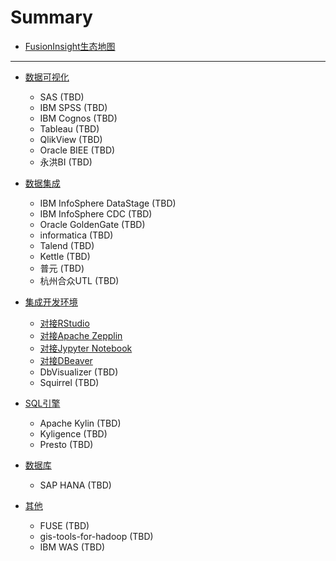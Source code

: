 # Summary

* [FusionInsight生态地图](README.md)

-------------------

* [数据可视化](Business_Intelligence/README.md)
  * SAS (TBD)
  * IBM SPSS (TBD)
  * IBM Cognos (TBD)
  * Tableau (TBD)
  * QlikView (TBD)
  * Oracle BIEE (TBD)
  * 永洪BI (TBD)

* [数据集成](Data_Integration/README.md)
  * IBM InfoSphere DataStage (TBD)
  * IBM InfoSphere CDC (TBD)
  * Oracle GoldenGate (TBD)
  * informatica (TBD)
  * Talend (TBD)
  * Kettle (TBD)
  * 普元 (TBD)
  * 杭州合众UTL (TBD)

* [集成开发环境](Integrated_Development_Environment/README.md)
  * [对接RStudio](Integrated_Development_Environment/Using_RStudio_with_FusionInsight.md)
  * [对接Apache Zepplin](Integrated_Development_Environment/Using_Zeppelin_with_FusionInsight_HD.md)
  * [对接Jypyter Notebook](Integrated_Development_Environment/Using_Jupyter_Notebook_with_FusionInsight.md)
  * [对接DBeaver](Integrated_Development_Environment/Using_DBeaver_with_FusionInsight.md)
  * DbVisualizer (TBD)
  * Squirrel (TBD)

* [SQL引擎](SQL_Analytics_Engine/README.md)
  * Apache Kylin (TBD)
  * Kyligence (TBD)
  * Presto (TBD)

* [数据库](Database/README.md)
  * SAP HANA (TBD)

* [其他](Other/README.md)
  * FUSE (TBD)
  * gis-tools-for-hadoop (TBD)
  * IBM WAS (TBD)

